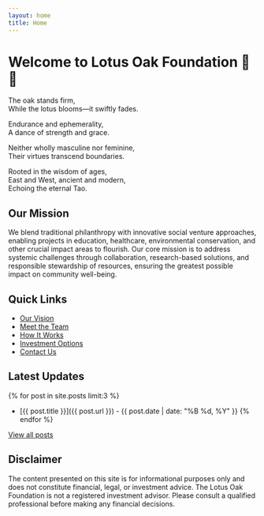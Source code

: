 ```yaml
---
layout: home
title: Home
---
```


# Welcome to Lotus Oak Foundation 🌸🌳

The oak stands firm,  
While the lotus blooms—it swiftly fades.

Endurance and ephemerality,  
A dance of strength and grace.

Neither wholly masculine nor feminine,  
Their virtues transcend boundaries.

Rooted in the wisdom of ages,  
East and West, ancient and modern,  
Echoing the eternal Tao.

## Our Mission

We blend traditional philanthropy with innovative social venture approaches, enabling projects in education, healthcare, environmental conservation, and other crucial impact areas to flourish. Our core mission is to address systemic challenges through collaboration, research-based solutions, and responsible stewardship of resources, ensuring the greatest possible impact on community well-being.

## Quick Links

- [Our Vision](/vision)
- [Meet the Team](/team)
- [How It Works](/how-it-works)
- [Investment Options](/investment-options)
- [Contact Us](/contact)

## Latest Updates

{% for post in site.posts limit:3 %}
- [{{ post.title }}]({{ post.url }}) - {{ post.date | date: "%B %d, %Y" }}
{% endfor %}

[View all posts](/blog)

## Disclaimer

The content presented on this site is for informational purposes only and does not constitute financial, legal, or investment advice. The Lotus Oak Foundation is not a registered investment advisor. Please consult a qualified professional before making any financial decisions.